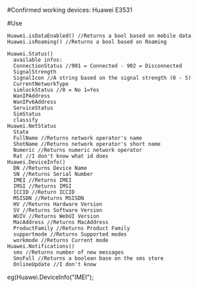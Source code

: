 #Confirmed working devices:
Huawei E3531

#Use

    Huawei.isDataEnabled() //Returns a bool based on mobile data
    Huawei.isRoaming() //Returns a bool based on Roaming
  
    Huawei.Status()
      available infos:
      ConnectionStatus //901 = Connected - 902 = Disconnected
      SignalStrength
      SignalIcon //A string based on the signal strength (0 - 5)
      CurrentNetworkType
      simlockStatus //0 = No 1=Yes
      WanIPAddress
      WanIPv6Address
      ServiceStatus
      SimStatus
      classify
    Huawei.NetStatus
      State
      FullName //Returns network operator's name
      ShotName //Returns network operator's short name
      Numeric //Returns numeric network operator
      Rat //I don't know what id does
    Huawei.DeviceInfo()
      DN //Returns Device Name
      SN //Returns Serial Number
      IMEI //Returns IMEI
      IMSI //Returns IMSI
      ICCID //Return ICCID
      MSISDN //Returns MSISDN
      HV //Returns Hardware Version
      SV //Returns Software Version
      WUIV //Returns WebUI Version
      MacAddress //Returns MacAddress
      ProductFamily //Returns Product Family
      supportmode //Returns Supported modes
      workmode //Returns Current mode
    Huawei.Notifications()
      sms //Returns number of new messages
      SmsFull //Returns a boolean base on the sms store
      OnlineUpdate //I don't know
    
    
  eg(Huawei.DeviceInfo("IMEI");
